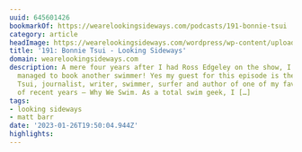 ```yaml
---
uuid: 645601426
bookmarkOf: https://wearelookingsideways.com/podcasts/191-bonnie-tsui
category: article
headImage: https://wearelookingsideways.com/wordpress/wp-content/uploads/2022/07/Screenshot-2022-07-20-at-12.03.49-1680x1119.png
title: '191: Bonnie Tsui - Looking Sideways'
domain: wearelookingsideways.com
description: A mere four years after I had Ross Edgeley on the show, I’ve finally
  managed to book another swimmer! Yes my guest for this episode is the great Bonnie
  Tsui, journalist, writer, swimmer, surfer and author of one of my favourite books
  of recent years – Why We Swim. As a total swim geek, I […]
tags:
- looking sideways
- matt barr
date: '2023-01-26T19:50:04.944Z'
highlights: 
---
```



